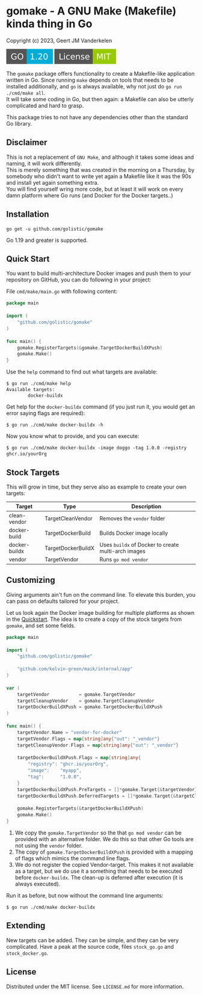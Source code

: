 gomake - A GNU Make (Makefile) kinda thing in Go
================================================

Copyright (c) 2023, Geert JM Vanderkelen

<div>
  <img alt="Go: 1.19" src="_badges/go-version.svg">
  <img alt="license: MIT" src="_badges/license.svg">
</div>

The `gomake` package offers functionality to create a Makefile-like application
written in Go. Since running `make` depends on tools that needs to be installed
additionally, and `go` is always available, why  not just
do `go run ./cmd/make all`.  
It will take some coding in Go, but then again: a Makefile can also be utterly
complicated and hard to grasp.

This package tries to not have any dependencies other than the
standard Go library.


Disclaimer
----------

This is not a replacement of `GNU Make`, and although it takes some ideas
and naming, it will work differently.  
This is merely something that was created in the morning on a Thursday, by
somebody who didn't want to write yet again a Makefile like it was the 90s and
install yet again something extra.  
You will find yourself wring more code, but at least it will work on every damn
platform where Go runs (and Docker for the Docker targets..)


Installation
------------

```
go get -u github.com/golistic/gomake
```

Go 1.19 and greater is supported.


Quick Start
-----------

You want to build multi-architecture Docker images and push them to your
repository on GitHub, you can do following in your project:

File `cmd/make/main.go` with following content:

```go
package main

import (
	"github.com/golistic/gomake"
)

func main() {
	gomake.RegisterTargets(&gomake.TargetDockerBuildXPush)
	gomake.Make()
}
```

Use the `help` command to find out what targets are available:

```
$ go run ./cmd/make help
Available targets:
        docker-buildx
```

Get help for the `docker-buildx` command (if you just run it, you would get an
error saying flags are required):

```
$ go run ./cmd/make docker-buildx -h
```

Now you know what to provide, and you can execute:

```
$ go run ./cmd/make docker-buildx -image doggo -tag 1.0.0 -registry ghcr.io/yourOrg
```

Stock Targets
-------------

This will grow in time, but they serve also as example to create your own
targets:

| Target        | Type               | Description                                         |
|---------------|--------------------|-----------------------------------------------------|
| clean-vendor  | TargetCleanVendor  | Removes the `vendor` folder                         |
| docker-build  | TargetDockerBuild  | Builds Docker image locally                         |
| docker-buildx | TargetDockerBuildX | Uses `buildx` of Docker to create multi-arch images |
| vendor        | TargetVendor       | Runs `go mod vendor`                                |


Customizing
-----------

Giving arguments ain't fun on the command line. To elevate this burden, you
can pass on defaults tailored for your project.

Let us look again the Docker image building for multiple platforms as shown
in the [Quickstart](#Quick-Start). The idea is to create a copy of the stock
targets from `gomake`, and set some fields.

```go
package main

import (
	"github.com/golistic/gomake"

	"github.com/kelvin-green/maik/internal/app"
)

var (
	targetVendor           = gomake.TargetVendor
	targetCleanupVendor    = gomake.TargetCleanupVendor
	targetDockerBuildXPush = gomake.TargetDockerBuildXPush
)

func main() {
	targetVendor.Name = "vendor-for-docker"
	targetVendor.Flags = map[string]any{"out": "_vendor"}
	targetCleanupVendor.Flags = map[string]any{"out": "_vendor"}

	targetDockerBuildXPush.Flags = map[string]any{
		"registry": "ghcr.io/yourOrg",
		"image":    "myapp",
		"tag":      "1.0.0",
	}
	targetDockerBuildXPush.PreTargets = []*gomake.Target{&targetVendor}
	targetDockerBuildXPush.DeferredTargets = []*gomake.Target{&targetCleanupVendor}

	gomake.RegisterTargets(&targetDockerBuildXPush)
	gomake.Make()
}
```

1. We copy the `gomake.TargetVendor` so the that `go mod vendor` can be provided
   with an alternative folder. We do this so that other Go tools are not using
   the `vendor` folder.
2. The copy of `gomake.TargetDockerBuildXPush` is provided with a mapping
   of flags which mimics the command line flags.
3. We do not register the copied Vendor-target. This makes it not available
   as a target, but we do use it a something that needs to be executed before
   `docker-buildx`. The clean-up is deferred after execution (it is always
   executed).

Run it as before, but now without the command line arguments:

```
$ go run ./cmd/make docker-buildx
```

Extending
---------

New targets can be added. They can be simple, and they can be very complicated.
Have a peak at the source code, files `stock_go.go` and `stock_docker.go`.


License
-------

Distributed under the MIT license. See `LICENSE.md` for more information.

